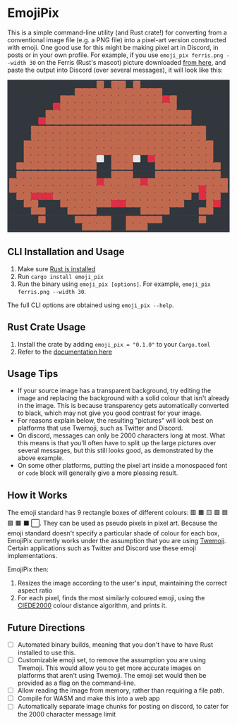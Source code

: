 # EmojiPix
This is a simple command-line utility (and Rust crate!) for converting from a conventional image file (e.g. a PNG file) into a pixel-art version constructed with emoji.
One good use for this might be making pixel art in Discord, in posts or in your own profile.
For example, if you use `emoji_pix ferris.png --width 30` on the Ferris (Rust's mascot) picture downloaded [from here](https://rustacean.net/assets/rustacean-flat-noshadow.png), and paste the output into Discord (over several messages), it will look like this:

![](discord_example.png)

## CLI Installation and Usage

1. Make sure [Rust is installed](https://www.rust-lang.org/tools/install)
2. Run `cargo install emoji_pix`
3. Run the binary using `emoji_pix [options]`. For example, `emoji_pix ferris.png --width 30`.

The full CLI options are obtained using `emoji_pix --help`.


## Rust Crate Usage

1. Install the crate by adding `emoji_pix = "0.1.0"` to your `Cargo.toml`
2. Refer to the [documentation here](https://docs.rs/emoji_pix/latest/emoji_pix)

## Usage Tips

* If your source image has a transparent background, try editing the image and replacing the background with a solid colour that isn't already in the image. This is because transparency gets automatically converted to black, which may not give you good contrast for your image.
* For reasons explain below, the resulting "pictures" will look best on platforms that use Twemoji, such as Twitter and Discord.
* On discord, messages can only be 2000 characters long at most. What this means is that you'll often have to split up the large pictures over several messages, but this still looks good, as demonstrated by the above example.
* On some other platforms, putting the pixel art inside a monospaced font or `code` block will generally give a more pleasing result.

## How it Works

The emoji standard has 9 rectangle boxes of different colours: 🟥 🟧 🟨 🟩 🟦 🟪 🟫 ⬛ ⬜. They can be used as pseudo pixels in pixel art.
Because the emoji standard doesn't specify a particular shade of colour for each box, EmojiPix currently works under the assumption that you are using [Twemoji](https://github.com/twitter/twemoji). 
Certain applications such as Twitter and Discord use these emoji implementations.

EmojiPix then:

1. Resizes the image according to the user's input, maintaining the correct aspect ratio
2. For each pixel, finds the most similarly coloured emoji, using the [CIEDE2000](https://en.wikipedia.org/wiki/Color_difference#CIEDE2000) colour distance algorithm, and prints it.

## Future Directions

* [ ] Automated binary builds, meaning that you don't have to have Rust installed to use this.
* [ ] Customizable emoji set, to remove the assumption you are using Twemoji. This would allow you to get more accurate images on platforms that aren't using Twemoji. The emoji set would then be provided as a flag on the command-line.
* [ ] Allow reading the image from memory, rather than requiring a file path.
* [ ] Compile for WASM and make this into a web app
* [ ] Automatically separate image chunks for posting on discord, to cater for the 2000 character message limit
